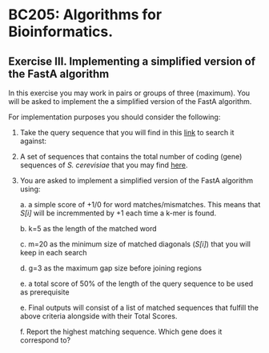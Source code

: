 # BC205: Algorithms for Bioinformatics.

## Exercise III. Implementing a simplified version of the FastA algorithm

In this exercise you may work in pairs or groups of three (maximum).
You will be asked to implement the a simplified version of the FastA algorithm.

For implementation purposes you should consider the following:

1. Take the query sequence that you will find in this [link](https://github.com/christoforos-nikolaou/BC205/blob/master/query.fa) to search it against:
2. A set of sequences that contains the total number of coding (gene) sequences of _S. cerevisiae_ that you may find [here](https://www.dropbox.com/s/ilokqlhvez6tvga/all_yeast_genes_minplus1k.fa).
3. You are asked to implement a simplified version of the FastA algorithm using:  
   
   a. a simple score of +1/0 for word matches/mismatches. This means that _S[i]_ will be incremmented by +1 each time a k-mer is found.  

   b. k=5 as the length of the matched word 

   c. m=20 as the minimum size of matched diagonals (_S[i]_) that you will keep in each search  

   d. g=3 as the maximum gap size before joining regions
   
   e. a total score of 50% of the length of the query sequence to be used as prerequisite

   e. Final outputs will consist of a list of matched sequences that fulfill the above criteria alongside with their Total Scores.
   
   f. Report the highest matching sequence. Which gene does it correspond to?
